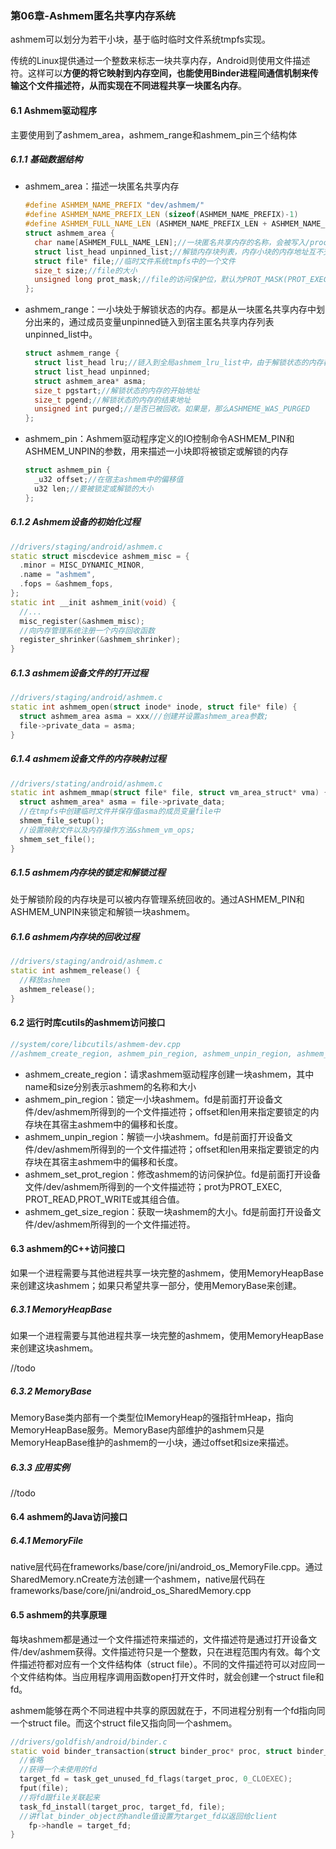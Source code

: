 ### 第06章-Ashmem匿名共享内存系统

ashmem可以划分为若干小块，基于临时临时文件系统tmpfs实现。

传统的Linux提供通过一个整数来标志一块共享内存，Android则使用文件描述符。这样可以**方便的将它映射到内存空间，也能使用Binder进程间通信机制来传输这个文件描述符，从而实现在不同进程共享一块匿名内存**。

#### 6.1 Ashmem驱动程序

主要使用到了ashmem_area，ashmem_range和ashmem_pin三个结构体

##### 6.1.1 基础数据结构

- ashmem_area：描述一块匿名共享内存

  ```c++
  #define ASHMEM_NAME_PREFIX "dev/ashmem/"
  #define ASHMEM_NAME_PREFIX_LEN (sizeof(ASHMEM_NAME_PREFIX)-1)
  #define ASHMEM_FULL_NAME_LEN (ASHMEM_NAME_PREFIX_LEN + ASHMEM_NAME_LEN)
  struct ashmem_area {
    char name[ASHMEM_FULL_NAME_LEN];//一块匿名共享内存的名称，会被写入/proc/<pid>/maps
    struct list_head unpinned_list;//解锁内存块列表，内存小块的内存地址互不交互
    struct file* file;//临时文件系统tmpfs中的一个文件
    size_t size;//file的大小
    unsigned long prot_mask;//file的访问保护位，默认为PROT_MASK(PROT_EXEC|PROt_READ|PROT_WRITE)
  };
  ```

- ashmem_range：一小块处于解锁状态的内存。都是从一块匿名共享内存中划分出来的，通过成员变量unpinned链入到宿主匿名共享内存列表unpinned_list中。

  ```c++
  struct ashmem_range {
    struct list_head lru;//链入到全局ashmem_lru_list中，由于解锁状态的内存都是不再需要使用的，所以系统会按LRU原则回收保存在ashmem_lru_list中的内存块
    struct list_head unpinned;
    struct ashmem_area* asma;
    size_t pgstart;//解锁状态的内存的开始地址
    size_t pgend;//解锁状态的内存的结束地址
    unsigned int purged;//是否已被回收。如果是，那么ASHMEME_WAS_PURGED
  };
  ```

- ashmem_pin：Ashmem驱动程序定义的IO控制命令ASHMEM_PIN和ASHMEM_UNPIN的参数，用来描述一小块即将被锁定或解锁的内存

  ```c++
  struct ashmem_pin {
    _u32 offset;//在宿主ashmem中的偏移值
    u32 len;//要被锁定或解锁的大小
  };
  ```

##### 6.1.2 Ashmem设备的初始化过程

```c++
//drivers/staging/android/ashmem.c
static struct miscdevice ashmem_misc = {
  .minor = MISC_DYNAMIC_MINOR,
  .name = "ashmem",
  .fops = &ashmem_fops,
};
static int __init ashmem_init(void) {
  //...
  misc_register(&ashmem_misc);
  //向内存管理系统注册一个内存回收函数
  register_shrinker(&ashmem_shrinker);
}
```

##### 6.1.3 ashmem设备文件的打开过程

```c++
//drivers/staging/android/ashmem.c
static int ashmem_open(struct inode* inode, struct file* file) {
  struct ashmem_area asma = xxx///创建并设置ashmem_area参数;
  file->private_data = asma;
}
```

##### 6.1.4 ashmem设备文件的内存映射过程

```c++
//drivers/stating/android/ashmem.c
static int ashmem_mmap(struct file* file, struct vm_area_struct* vma) {
  struct ashmem_area* asma = file->private_data;
  //在tmpfs中创建临时文件并保存值asma的成员变量file中
  shmem_file_setup();
  //设置映射文件以及内存操作方法&shmem_vm_ops;
  shmem_set_file();
}
```

##### 6.1.5 ashmem内存块的锁定和解锁过程

处于解锁阶段的内存块是可以被内存管理系统回收的。通过ASHMEM_PIN和ASHMEM_UNPIN来锁定和解锁一块ashmem。

##### 6.1.6 ashmem内存块的回收过程

```c++
//drivers/staging/android/ashmem.c
static int ashmem_release() {
  //释放ashmem
  ashmem_release();
}
```

#### 6.2 运行时库cutils的ashmem访问接口

```c++
//system/core/libcutils/ashmem-dev.cpp
//ashmem_create_region, ashmem_pin_region, ashmem_unpin_region, ashmem_set_prot_region, ashmem_get_size_region
```

- ashmem_create_region：请求ashmem驱动程序创建一块ashmem，其中name和size分别表示ashmem的名称和大小
- ashmem_pin_region：锁定一小块ashmem。fd是前面打开设备文件/dev/ashmem所得到的一个文件描述符；offset和len用来指定要锁定的内存块在其宿主ashmem中的偏移和长度。
- ashmem_unpin_region：解锁一小块ashmem。fd是前面打开设备文件/dev/ashmem所得到的一个文件描述符；offset和len用来指定要锁定的内存块在其宿主ashmem中的偏移和长度。
- ashmem_set_prot_region：修改ashmem的访问保护位。fd是前面打开设备文件/dev/ashmem所得到的一个文件描述符；prot为PROT_EXEC, PROT_READ,PROT_WRITE或其组合值。
- ashmem_get_size_region：获取一块ashmem的大小。fd是前面打开设备文件/dev/ashmem所得到的一个文件描述符。

#### 6.3 ashmem的C++访问接口

如果一个进程需要与其他进程共享一块完整的ashmem，使用MemoryHeapBase来创建这块ashmem；如果只希望共享一部分，使用MemoryBase来创建。

##### 6.3.1 MemoryHeapBase

如果一个进程需要与其他进程共享一块完整的ashmem，使用MemoryHeapBase来创建这块ashmem。

//todo

##### 6.3.2 MemoryBase

MemoryBase类内部有一个类型位IMemoryHeap的强指针mHeap，指向MemoryHeapBase服务。MemoryBase内部维护的ashmem只是MemoryHeapBase维护的ashmem的一小块，通过offset和size来描述。

##### 6.3.3 应用实例

//todo

#### 6.4 ashmem的Java访问接口

##### 6.4.1 MemoryFile

native层代码在frameworks/base/core/jni/android_os_MemoryFile.cpp。通过SharedMemory.nCreate方法创建一个ashmem，native层代码在frameworks/base/core/jni/android_os_SharedMemory.cpp

#### 6.5 ashmem的共享原理

每块ashmem都是通过一个文件描述符来描述的，文件描述符是通过打开设备文件/dev/ashmem获得。文件描述符只是一个整数，只在进程范围内有效。每个文件描述符都对应有一个文件结构体（struct file）。不同的文件描述符可以对应同一个文件结构体。当应用程序调用函数open打开文件时，就会创建一个struct file和fd。

ashmem能够在两个不同进程中共享的原因就在于，不同进程分别有一个fd指向同一个struct file。而这个struct file又指向同一个ashmem。

```c++
//drivers/goldfish/android/binder.c
static void binder_transaction(struct binder_proc* proc, struct binder_thread* thread, struct binder_transaction_data* tr, int reply) {
  //省略
  //获得一个未使用的fd
  target_fd = task_get_unused_fd_flags(target_proc, 0_CLOEXEC);
  fput(file);
  //将fd跟file关联起来
  task_fd_install(target_proc, target_fd, file);
  //讲flat_binder_object的handle值设置为target_fd以返回给client
	fp->handle = target_fd;
}
```


